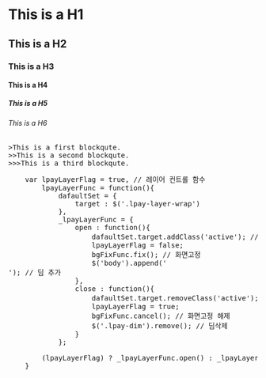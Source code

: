 # This is a H1
## This is a H2
### This is a H3
#### This is a H4
##### This is a H5
###### This is a H6

<pre>
>This is a first blockqute.
>>This is a second blockqute.
>>>This is a third blockqute.
</pre>

<pre>
	var lpayLayerFlag = true, // 레이어 컨트롤 함수
		lpayLayerFunc = function(){
			dafaultSet = {
				target : $('.lpay-layer-wrap')
			},
			_lpayLayerFunc = {
				open : function(){
					dafaultSet.target.addClass('active'); // 레이어 켬
					lpayLayerFlag = false;
					bgFixFunc.fix(); // 화면고정
					$('body').append('<div class="lpay-dim"></div>'); // 딤 추가
				},
				close : function(){
					dafaultSet.target.removeClass('active'); // 레이어 끔
					lpayLayerFlag = true;
					bgFixFunc.cancel(); // 화면고정 해제
					$('.lpay-dim').remove(); // 딤삭제
				}
			};
		
		(lpayLayerFlag) ? _lpayLayerFunc.open() : _lpayLayerFunc.close();
	}
</pre>
